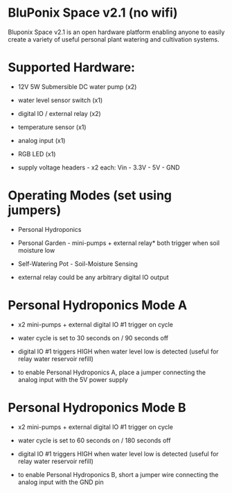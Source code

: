 # BluPonix Space v2.1 (no wifi)

Bluponix Space v2.1 is an open hardware platform enabling anyone to easily create a variety of useful personal plant watering and cultivation systems. 


# Supported Hardware:

- 12V 5W Submersible DC water pump (x2)

- water level sensor switch (x1)

- digital IO / external relay (x2)

- temperature sensor (x1)

- analog input (x1)

- RGB LED (x1)

- supply voltage headers - x2 each: Vin - 3.3V - 5V - GND



# Operating Modes (set using jumpers)

- Personal Hydroponics

- Personal Garden - mini-pumps + external relay* both trigger when soil moisture low

- Self-Watering Pot - Soil-Moisture Sensing

* external relay could be any arbitrary digital IO output



# Personal Hydroponics Mode A

- x2 mini-pumps + external digital IO #1 trigger on cycle

- water cycle is set to 30 seconds on / 90 seconds off

- digital IO #1 triggers HIGH when water level low is detected (useful for relay water reservoir refill)

- to enable Personal Hydroponics A, place a jumper connecting the analog input with the 5V power supply



# Personal Hydroponics Mode B

- x2 mini-pumps + external digital IO #1 trigger on cycle

- water cycle is set to 60 seconds on / 180 seconds off

- digital IO #1 triggers HIGH when water level low is detected (useful for relay water reservoir refill)

- to enable Personal Hydroponics B, short a jumper wire connecting the analog input with the GND pin